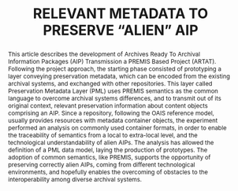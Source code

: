 ---
abstract: 'This article describes the development of Archives

  Ready To Archival Information Packages (AIP)

  Transmission a PREMIS Based Project (ARTAT).

  Following the project approach, the starting phase

  consisted of prototyping a layer conveying preservation

  metadata, which can be encoded from the existing

  archival systems, and exchanged with other repositories.

  This layer called Preservation Metadata Layer (PML)

  uses PREMIS semantics as the common language to

  overcome archival systems differences, and to transmit

  out of its original context, relevant preservation

  information about content objects comprising an AIP.

  Since a repository, following the OAIS reference model,

  usually provides resources with metadata container

  objects, the experiment performed an analysis on

  commonly used container formats, in order to enable the

  traceability of semantics from a local to extra-local

  level, and the technological understandability of alien

  AIPs. The analysis has allowed the definition of a PML

  data model, laying the production of prototypes. The

  adoption of common semantics, like PREMIS, supports

  the opportunity of preserving correctly alien AIPs,

  coming from different technological environments, and

  hopefully enables the overcoming of obstacles to the

  interoperability among diverse archival systems.'
creators:
- Angela Di Iorio
- Maurizio Lunghi
date: null
document_url: https://services.phaidra.univie.ac.at/api/object/o:185403/download
grand_parent: iPRES
institutions: []
keywords: []
landing_page_url: https://phaidra.univie.ac.at/o:185403
language: eng
layout: publication
license: GPLv3
notes_url: null
parent: iPRES 2010
publication_type: paper
size: 121749
slides_url: null
source_name: iPRES
stream_url: null
title: RELEVANT METADATA TO PRESERVE “ALIEN” AIP
year: 2010
---